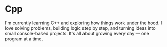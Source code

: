 # Cpp
I'm currently learning C++ and exploring how things work under the hood. I love solving problems, building logic step by step, and turning ideas into small console-based projects. It's all about growing every day — one program at a time.
